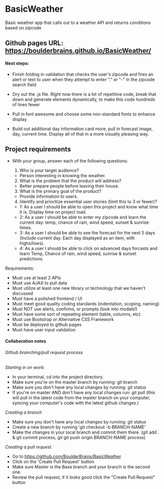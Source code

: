 # BasicWeather
Basic weather app that calls out to a weather API and returns conditions based on zipcode

## Github pages URL: https://boulderbrains.github.io/BasicWeather/

#### Next steps:
- Finish folding in validation that checks the user's zipcode and fires an alert or text to user when they attempt to enter "." or "-" in the zipcode search field

- Dry out the .js file. Right now there is a lot of repetitive code, break that down and generate elements dynamically, to make this code hundreds of lines fewer

- Pull in font awesome and choose some non-standard fonts to enhance display

- Build out additional day information card more, pull in forecast image, day, current time. Display all of that in a more visually pleasing way. 




## Project requirements
* With your group, answer each of the following questions:
  1. Who is your target audience?
	- Person interesting in knowing the weather.

  2. What is the problem that the product will address?
	- Better prepare people before leaving their house.

  3. What is the primary goal of the product?
	- Provide information to users.

  4. Identify and prioritize essential user stories (limit this to 3 or fewer)?
	- 1:  As a user I should be able to open this project and know what time it is. Display time on project load.
	- 2: As a user I should be able to enter my zipcode and learn the current day: temp, chance of rain, wind speed, sunset & sunrise times.
	- 3: As a user I should be able to see the forecast for the next 5 days (Include current day. Each day displayed as an item, with highs/lows).
	- 4: As a user I should be able to click on advanced days forcasts and learn Temp, Chance of rain, wind speed, sunrise & sunset predictions.

Requirements: 
- Must use at least 2 APIs
- Must use AJAX to pull data
- Must utilize at least one new library or technology that we haven't discussed
- Must have a polished frontend / UI
- Must meet good quality coding standards (indentation, scoping, naming)
- Must NOT use alerts, confirms, or prompts (look into modals!)
- Must have some sort of repeating element (table, columns, etc)
- Must use Bootstrap or Alternative CSS Framework
- Must be deployed to github pages
- Must have user input validation


#### Collaboration notes
###### Github branching/pull request process

*Starting in on work:*
- In your terminal, cd into the project directory. 
- Make sure you're on the master branch by running: git branch
- Make sure you don't have any local changes by running: git status
- If you're on master AND don't have any local changes run: git pull (this will pull in the latest code from the master branch on your computer, syncing your computer's code with the latest github changes.)


*Creating a branch*
- Make sure you don't have any local changes by running: git status
- Create a new branch by running 'git checkout -b BRANCH-NAME'
- Make the changes in your local branch and commit them there. (git add . & git commit process, git git push origin BRANCH-NAME process)

*Creating a pull request*
- Go to https://github.com/BoulderBrains/BasicWeather
- Click on the 'Create Pull Request' button
- Make sure Master is the Base branch and your branch is the second one.
- Review the pull request, if it looks good click the "Create Pull Request" button